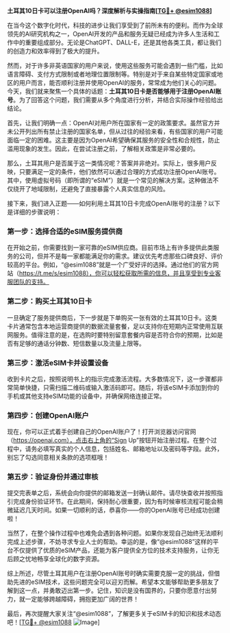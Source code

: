 **土耳其10日卡可以注册OpenAI吗？深度解析与实操指南[[TG💪+ @esim1088](https://t.me/s/esim1088)]**

在当今这个数字化时代，科技的进步让我们享受到了前所未有的便利。而作为全球领先的AI研究机构之一，OpenAI开发的产品和服务无疑已经成为许多人生活和工作中的重要组成部分。无论是ChatGPT、DALL-E，还是其他各类工具，都让我们的创造力和效率得到了极大的提升。

然而，对于许多非英语国家的用户来说，使用这些服务可能会遇到一些门槛，比如语言障碍、支付方式限制或者地理位置限制等。特别是对于来自某些特定国家或地区的用户而言，能否顺利注册并使用OpenAI的服务，常常成为他们关心的问题。今天，我们就来聚焦一个具体的话题：**土耳其10日卡是否能够用于注册OpenAI账号**。为了回答这个问题，我们需要从多个角度进行分析，并结合实际操作经验给出结论。

首先，让我们明确一点：OpenAI对用户所在国家有一定的政策要求。虽然官方并未公开列出所有禁止注册的国家名单，但从过往的经验来看，有些国家的用户可能面临一定的困难。这主要是因为OpenAI希望确保其服务的安全性和合规性，防止滥用现象的发生。因此，在尝试注册之前，了解相关政策是非常必要的。

那么，土耳其用户是否属于这一类情况呢？答案并非绝对。实际上，很多用户反映，只要满足一定的条件，他们依然可以通过合理的方式成功注册OpenAI账号。其中，使用虚拟号码（即所谓的“eSIM”）就是一个常见的解决方案。这种做法不仅绕开了地域限制，还避免了直接暴露个人真实信息的风险。

接下来，我们进入正题——如何利用土耳其10日卡完成OpenAI账号的注册？以下是详细的步骤说明：

### 第一步：选择合适的eSIM服务提供商

在开始之前，你需要找到一家可靠的eSIM供应商。目前市场上有许多提供此类服务的公司，但并不是每一家都能满足你的需求。建议优先考虑那些口碑良好、评价较高的平台。例如，“@esim1088”就是一个广受好评的选择。通过他们的官方网站（https://t.me/s/esim1088），你可以轻松获取所需的信息，并且享受到专业客服团队的支持。

### 第二步：购买土耳其10日卡

一旦确定了服务提供商后，下一步就是下单购买一张有效的土耳其10日卡。这类卡片通常包含本地运营商提供的数据流量套餐，足以支持你在短期内正常使用互联网服务。值得注意的是，在选购时要特别留意套餐内容是否符合你的预期，比如是否有足够的通话分钟数、短信数量以及流量上限等。

### 第三步：激活eSIM卡并设置设备

收到卡片之后，按照说明书上的指示完成激活流程。大多数情况下，这一步骤都非常简单快捷，只需扫描二维码或输入激活码即可。随后，将该eSIM卡添加到你的手机或其他支持eSIM功能的设备中，并确保网络连接正常。

### 第四步：创建OpenAI账户

现在，你可以正式着手创建自己的OpenAI账户了！打开浏览器访问官网（https://openai.com），点击右上角的“Sign Up”按钮开始注册过程。在整个过程中，请务必填写真实的个人信息，包括姓名、邮箱地址以及密码等字段。此外，别忘了勾选同意相关条款的选项框哦！

### 第五步：验证身份并通过审核

提交完表单之后，系统会向你提供的邮箱发送一封确认邮件。请尽快查收并按照指引完成身份验证环节。在此期间，保持耐心很重要，因为有时候审核流程可能会稍微延迟几天时间。如果一切顺利的话，恭喜你——你的OpenAI账号已经成功创建啦！

当然了，在整个操作过程中也难免会遇到各种问题。如果你发现自己始终无法顺利完成上述步骤，不妨寻求专业人士的帮助。幸运的是，像“@esim1088”这样的平台不仅提供了优质的eSIM产品，还能为客户提供全方位的技术支持服务，让你无后顾之忧地畅享全球化的数字资源。

综上所述，尽管土耳其用户在注册OpenAI账号时确实需要克服一定的挑战，但借助先进的eSIM技术，这些问题完全可以迎刃而解。希望本文能够帮助更多朋友了解到这一点，并勇敢迈出第一步。记住，知识是没有国界的，只要你愿意付出努力，就一定能够跨越障碍，拥抱更加广阔的世界！

最后，再次提醒大家关注“@esim1088”，了解更多关于eSIM卡的知识和技术动态吧！[[TG💪+ @esim1088](https://t.me/s/esim1088) ![Image](https://i.postimg.cc/4NQfJmqS/Snipaste-2025-05-13-00-14-12.png)]